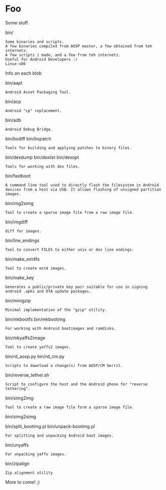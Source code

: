 Foo
===

Some stuff.

bin/

    Some binaries and scripts.
    A few binaries compiled from AOSP master, a few obtained from teh internetz.
    A few scripts i made, and a few from teh internetz.
    Useful for Android Developers :)
    Linux-x86

Info on each blob

bin/aapt

    Android Asset Packaging Tool.

bin/acp

    Android "cp" replacement.

bin/adb

    Android Debug Bridge.

bin/bsdiff
bin/bspatch

    Tools for building and applying patches to binary files.

bin/dexdump
bin/dexlist
bin/dexopt

    Tools for working with dex files.

bin/fastboot

    A command line tool used to directly flash the filesystem in Android devices from a host via USB. It allows flashing of unsigned partition images.

bin/img2simg

    Tool to create a sparse image file from a raw image file.

bin/imgdiff

    diff for images.

bin/line_endings

    Tool to convert FILES to either unix or dos line endings.

bin/make_ext4fs

    Tool to create ext4 images.

bin/make_key

    Generates a public/private key pair suitable for use in signing android .apks and OTA update packages.

bin/minigzip

    Minimal implementation of the "gzip" utility.

bin/mkbootfs
bin/mkbootimg

    For working with Android bootimages and ramdisks.

bin/mkyaffs2image

    Tool to create yaffs2 images.

bin/rd_aosp.py
bin/rd_cm.py

    Scripts to download a change(s) from AOSP/CM Gerrit.

bin/reverse_tether.sh

    Script to configure the host and the Android phone for "reverse tethering".

bin/simg2img

    Tool to create a raw image file form a sparse image file.

bin/simg2simg

    

bin/split_bootimg.pl
bin/unpack-bootimg.pl

    For splitting and unpacking Android boot images.

bin/unyaffs

    For unpacking yaffs images.

bin/zipalign

    Zip alignment utility

More to come! ;)
